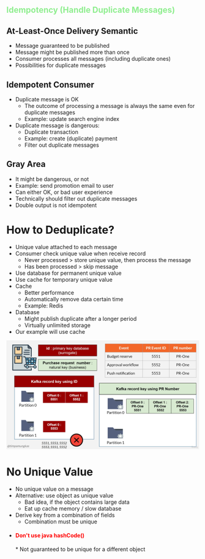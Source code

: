 <h2 style="color: lightgreen;">Idempotency (Handle Duplicate Messages)</h2>

## At-Least-Once Delivery Semantic

* Message guaranteed to be published
* Message might be published more than once
* Consumer processes all messages (including duplicate ones)
* Possibilities for duplicate messages

## Idempotent Consumer
* Duplicate message is OK
  * The outcome of processing a message is always the same even for duplicate messages
  * Example: update search engine index
* Duplicate message is dangerous: 
  * Duplicate transaction
  * Example: create (duplicate) payment
  * Filter out duplicate messages

## Gray Area 
* It might be dangerous, or not 
* Example: send promotion email to user
* Can either OK, or bad user experience
* Technically should filter out duplicate messages
* Double output is not idempotent

# How to Deduplicate?
* Unique value attached to each message
* Consumer check unique value when receive record
  * Never processed > store unique value, then process the message
  * Has been processed > skip message
* Use database for permanent unique value 
* Use cache for temporary unique value 
* Cache 
  * Better performance
  * Automatically remove data certain time
  * Example: Redis
* Database 
  * Might publish duplicate after a longer period
  * Virtually unlimited storage
* Our example will use cache 

![PurchaseRequest.png](../images/PurchaseRequest.png)

# No Unique Value 
* No unique value on a message
* Alternative: use object as unique value
  * Bad idea, if the object contains large data
  * Eat up cache memory / slow database
* Derive key from a combination of fields
  * Combination must be unique
* <h4 style="color: red">Don't use java hashCode()</h2>
  * Not guaranteed to be unique for a different object
